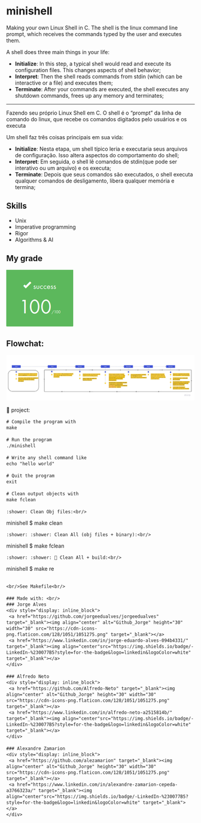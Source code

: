 # minishell

Making your own Linux Shell in C.
The shell is the linux command line prompt, which receives the commands typed by the user and executes them.

A shell does three main things in your life:

- **Initialize**: In this step, a typical shell would read and execute its configuration files. This changes aspects of shell behavior;
- **Interpret**: Then the shell reads commands from stdin (which can be interactive or a file) and executes them;
- **Terminate**: After your commands are executed, the shell executes any shutdown commands, frees up any memory and terminates;
---------------------------------------------------------------------------------------------
Fazendo seu próprio Linux Shell em C.
O shell é  o “prompt” da linha de comando do linux, que recebe os comandos digitados pelo usuários e os executa

Um shell faz três coisas principais em sua vida:

- **Initialize**: Nesta etapa, um shell típico leria e executaria seus arquivos de configuração. Isso altera aspectos do comportamento do shell;
- **Interpret**: Em seguida, o shell lê comandos de stdin(que pode ser interativo ou um arquivo) e os executa;
- **Terminate**: Depois que seus comandos são executados, o shell executa qualquer comandos de desligamento, libera qualquer memória e termina;
## Skills
- Unix
- Imperative programming
- Rigor
- Algorithms & AI 

## My grade
<img src="img/score_minishell.png">

## Flowchat:
<img src="img/minishell_miro.jpg">


🚧 project:<br/>
```
# Compile the program with
make

# Run the program
./minishell

# Write any shell command like
echo "hello world"

# Quit the program
exit

# Clean output objects with
make fclean

:shower: Clean Obj files:<br/>
```
minishell $ make clean
```
:shower: :shower: Clean All (obj files + binary):<br/>
```
minishell $ make fclean
```
:shower: :shower: 🚧 Clean All + build:<br/>
```
minishell $ make re
```

<br/>See Makefile<br/>

### Made with: <br/>
### Jorge Alves
<div style="display: inline_block">
 <a href="https://github.com/jorgeedualves/jorgeedualves" target="_blank"><img align="center" alt="Github_Jorge" height="30" width="30" src="https://cdn-icons-png.flaticon.com/128/1051/1051275.png" target="_blank"></a>
 <a href="https://www.linkedin.com/in/jorge-eduardo-alves-094b4331/" target="_blank"><img align="center"src="https://img.shields.io/badge/-LinkedIn-%230077B5?style=for-the-badge&logo=linkedin&logoColor=white" target="_blank"></a> 
</div>

### Alfredo Neto
<div style="display: inline_block">
 <a href="https://github.com/Alfredo-Neto" target="_blank"><img align="center" alt="Github_Jorge" height="30" width="30" src="https://cdn-icons-png.flaticon.com/128/1051/1051275.png" target="_blank"></a>
 <a href="https://www.linkedin.com/in/alfredo-neto-a2515814b/" target="_blank"><img align="center"src="https://img.shields.io/badge/-LinkedIn-%230077B5?style=for-the-badge&logo=linkedin&logoColor=white" target="_blank"></a> 
</div>

### Alexandre Zamarion
<div style="display: inline_block">
 <a href="https://github.com/alezamarion" target="_blank"><img align="center" alt="Github_Jorge" height="30" width="30" src="https://cdn-icons-png.flaticon.com/128/1051/1051275.png" target="_blank"></a>
 <a href="https://www.linkedin.com/in/alexandre-zamarion-cepeda-a3766323a/" target="_blank"><img align="center"src="https://img.shields.io/badge/-LinkedIn-%230077B5?style=for-the-badge&logo=linkedin&logoColor=white" target="_blank"></a> 
</div>
